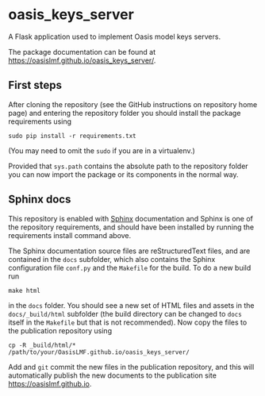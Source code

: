 # oasis_keys_server

A Flask application used to implement Oasis model keys servers.

The package documentation can be found at https://oasislmf.github.io/oasis_keys_server/.

## First steps

After cloning the repository (see the GitHub instructions on repository home page) and entering the repository folder you should install the package requirements using

    sudo pip install -r requirements.txt
    
(You may need to omit the `sudo` if you are in a virtualenv.)

Provided that `sys.path` contains the absolute path to the repository folder you can now import the package or its components in the normal way.

## Sphinx docs

This repository is enabled with <a href="https://pypi.python.org/pypi/Sphinx" target="_blank">Sphinx</a> documentation and  Sphinx is one of the repository requirements, and should have been installed by running the requirements install command above.

The Sphinx documentation source files are reStructuredText files, and are contained in the `docs` subfolder, which also contains the Sphinx configuration file `conf.py` and the `Makefile` for the build. To do a new build run

    make html

in the `docs` folder. You should see a new set of HTML files and assets in the `docs/_build/html` subfolder (the build directory can be changed to `docs` itself in the `Makefile` but that is not recommended). Now copy the files to the publication repository using

    cp -R _build/html/* /path/to/your/OasisLMF.github.io/oasis_keys_server/

Add and `git` commit the new files in the publication repository, and this will automatically publish the new documents to the publication site https://oasislmf.github.io.


